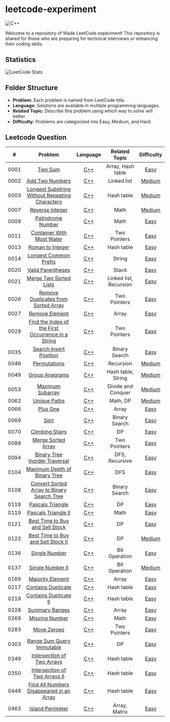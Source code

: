 # leetcode-experiment 

![C++](https://img.shields.io/badge/language-C++-orange.svg)

Welcome to a repository of Wade LeetCode experiment! This repository is shared for those who are preparing for technical interviews or enhancing their coding skills.

## Statistics
![LeetCode Stats](https://leetcard.jacoblin.cool/weiwade?theme=dark&font=Averia%20Libre)

## Folder Structure
-   **Problem:** Each problem is named from LeetCode title.
-   **Language:** Solutions are available in multiple programming languages.
-   **Related Topic:** Describe this problem using which way to solve will better.
-   **Difficulty:** Problems are categorized into Easy, Medium, and Hard.

## Leetcode Question

|#   |Problem|Language|Related Topic|Difficulty|
|:--:|:-----:|:------:|:-----------:|:--------:|
|0001|[Two Sum](https://leetcode.com/problems/two-sum/)|[C++](./0001-Two%20Sum/Two%20Sum.cpp)|Array, Hash table|[Easy](./0001-Two%20Sum/README.md)
|0002|[Add Two Numbers](https://leetcode.com/problems/add-two-numbers/)|[C++](./0002-Add%20Two%20Numbers/Add%20Two%20Numbers.cpp)|Linked list|[Medium](./0002-Add%20Two%20Numbers/README.md)
|0003|[Longest Substring Without Repeating Characters](https://leetcode.com/problems/longest-substring-without-repeating-characters/)|[C++](./0003-Longest%20Substring%20Without%20Repeating%20Characters/0003-Longest%20Substring%20Without%20Repeating%20Characters.cpp)|Hash table|[Medium](./0003-Longest%20Substring%20Without%20Repeating%20Characters/README.md)
|0007|[Reverse Integer](https://leetcode.com/problems/reverse-integer/)|[C++](./0007-Reverse%20Integer/0007-Reverse%20Integer.cpp)|Math|[Medium](./0007-Reverse%20Integer/README.md)
|0009|[Palindrome Number](https://leetcode.com/problems/palindrome-number/)|[C++](./0009-Palindrome%20Number/0009-Palindrome%20Number.cpp)|Math|[Easy](./0009-Palindrome%20Number/README.md)
|0011|[Container With Most Water](https://leetcode.com/problems/container-with-most-water/)|[C++](./0011-Container%20With%20Most%20Water/0011-Container%20With%20Most%20Water.cpp)|Two Pointers|[Easy](./0011-Container%20With%20Most%20Water/README.md)
|0013|[Roman to Integer](https://leetcode.com/problems/roman-to-integer/)|[C++](./0013-Roman%20to%20Integer/0013-roman-to-integer.cpp)|Hash table|[Easy](./0013-Roman%20to%20Integer/README.md)
|0014|[Longest Common Prefix](https://leetcode.com/problems/longest-common-prefix/)|[C++](./0014-Longest%20Common%20Prefix/0014-Longest%20Common%20Prefix.cpp)|String|[Easy](./0014-Longest%20Common%20Prefix/README.md)
|0020|[Valid Parentheses](https://leetcode.com/problems/valid-parentheses/)|[C++](./0020-Valid%20Parentheses/0020-Valid%20Parentheses.cpp)|Stack|[Easy](./0020-Valid%20Parentheses/README.md)
|0021|[Merge Two Sorted Lists](https://leetcode.com/problems/merge-two-sorted-lists/)|[C++](./0021-Merge%20Two%20Sorted%20Lists/0021-Merge%20Two%20Sorted%20Lists.cpp)|Linked list, Recursion|[Easy](./0021-Merge%20Two%20Sorted%20Lists/README.md)
|0026|[Remove Duplicates from Sorted Array](https://leetcode.com/problems/remove-duplicates-from-sorted-array/)|[C++](./0026-Remove%20Duplicates%20from%20Sorted%20Array/0026-Remove%20Duplicates%20from%20Sorted%20Array.cpp)|Two Pointers|[Easy](./0026-Remove%20Duplicates%20from%20Sorted%20Array/README.md)
|0027|[Remove Element](https://leetcode.com/problems/remove-element/)|[C++](./0027-Remove%20Element/0027-Remove%20Element.cpp)|Array|[Easy](./0027-Remove%20Element/README.md)
|0028|[Find the Index of the First Occurrence in a String](https://leetcode.com/problems/find-the-index-of-the-first-occurrence-in-a-string/)|[C++](./0028-Find%20the%20Index%20of%20the%20First%20Occurrence%20in%20a%20String/0028-Find%20the%20Index%20of%20the%20First%20Occurrence%20in%20a%20String.cpp)|Two Pointers|[Easy](./0028-Find%20the%20Index%20of%20the%20First%20Occurrence%20in%20a%20String/README.md)
|0035|[Search Insert Position](https://leetcode.com/problems/search-insert-position/)|[C++](./0035-Search%20Insert%20Position/0035-Search%20Insert%20Position.cpp)|Binary Search|[Easy](./0035-Search%20Insert%20Position/README.md)
|0046|[Permutations](https://leetcode.com/problems/permutations/)|[C++](./0046-Permutations/0046-Permutations.cpp)|Recursion|[Medium](./0046-Permutations/README.md)
|0049|[Group Anagrams](https://leetcode.com/problems/group-anagrams/)|[C++](./0049-Group%20Anagrams/0049-Group%20Anagrams.cpp)|Hash table, String|[Medium](./0049-Group%20Anagrams/README.md)
|0053|[Maximum Subarray](https://leetcode.com/problems/maximum-subarray/)|[C++](./0053-Maximum%20Subarray/0053-Maximum%20Subarray.cpp)|Divide and Conquer|[Medium](./0053-Maximum%20Subarray/README.md)
|0062|[Unique Paths](https://leetcode.com/problems/unique-paths/)|[C++](./0062-Unique%20Paths/0062-Unique%20Paths.cpp)|Math, DP|[Medium](./0062-Unique%20Paths/README.md)
|0066|[Plus One](https://leetcode.com/problems/plus-one/)|[C++](./0066-Plus%20One/0066-Plus%20One.cpp)|Array|[Easy](./0066-Plus%20One/README.md)
|0069|[Sqrt](https://leetcode.com/problems/sqrtx/)|[C++](./0069-Sqrt/Sqrt.cpp)|Binary Search|[Easy](./0069-Sqrt/README.md)
|0070|[Climbing Stairs](https://leetcode.com/problems/climbing-stairs/)|[C++](./0070-Climbing%20Stairs/0070-Climbing%20Stairs.cpp)|DP|[Easy](./0070-Climbing%20Stairs/README.md)
|0088|[Merge Sorted Array](https://leetcode.com/problems/merge-sorted-array/)|[C++](./0088-Merge%20Sorted%20Array/0088-Merge%20Sorted%20Array.cpp)|Two Pointers|[Easy](./0088-Merge%20Sorted%20Array/README.md)
|0094|[Binary Tree Inorder Traversal](https://leetcode.com/problems/binary-tree-inorder-traversal/)|[C++](./0094-Binary%20Tree%20Inorder%20Traversal/0094-Binary%20Tree%20Inorder%20Traversal.cpp)|DFS, Recursive|[Easy](./0094-Binary%20Tree%20Inorder%20Traversal/README.md)
|0104|[Maximum Depth of Binary Tree](https://leetcode.com/problems/maximum-depth-of-binary-tree/)|[C++](./0104-Maximum%20Depth%20of%20Binary%20Tree/0104-Maximum%20Depth%20of%20Binary%20Tree.cpp)|DFS|[Easy](./0104-Maximum%20Depth%20of%20Binary%20Tree/README.md)
|0108|[Convert Sorted Array to Binary Search Tree](https://leetcode.com/problems/convert-sorted-array-to-binary-search-tree/)|[C++](./0108-Convert%20Sorted%20Array%20to%20Binary%20Search%20Tree/0108-Convert%20Sorted%20Array%20to%20Binary%20Search%20Tree.cpp)|Binary Search|[Easy](./0108-Convert%20Sorted%20Array%20to%20Binary%20Search%20Tree/README.md)
|0118|[Pascals Triangle](https://leetcode.com/problems/pascals-triangle/)|[C++](./0118-Pascals%20Triangle/0118-Pascals%20Triangle.cpp)|DP|[Easy](./0118-Pascals%20Triangle/README.md)
|0119|[Pascals Triangle II](https://leetcode.com/problems/pascals-triangle-ii/)|[C++](./0119-Pascals%20Triangle%20II/0119-Pascals%20Triangle%20II.cpp)|Math|[Easy](./0119-Pascals%20Triangle%20II/README.md)
|0121|[Best Time to Buy and Sell Stock](https://leetcode.com/problems/best-time-to-buy-and-sell-stock/)|[C++](./0121-Best%20Time%20to%20Buy%20and%20Sell%20Stock/0121-Best%20Time%20to%20Buy%20and%20Sell%20Stock.cpp)|DP|[Easy](./0121-Best%20Time%20to%20Buy%20and%20Sell%20Stock/README.md)
|0122|[Best Time to Buy and Sell Stock II](https://leetcode.com/problems/best-time-to-buy-and-sell-stock-ii/)|[C++](./0122-Best%20Time%20to%20Buy%20and%20Sell%20Stock%20II/0122-Best%20Time%20to%20Buy%20and%20Sell%20Stock%20II.cpp)|DP|[Medium](./0122-Best%20Time%20to%20Buy%20and%20Sell%20Stock%20II/README.md)
|0136|[Single Number](https://leetcode.com/problems/single-number/)|[C++](./0136-Single%20Number/0136-Single%20Number.cpp)|Bit Operation|[Easy](./0136-Single%20Number/README.md)
|0137|[Single Number II](https://leetcode.com/problems/single-number-ii/)|[C++](./0137-Single%20Number%20II/0137-Single%20Number%20II.cpp)|Bit Operation|[Medium](./0137-Single%20Number%20II/README.md)
|0169|[Majority Element](https://leetcode.com/problems/majority-element/)|[C++](./0169-Majority%20Element/0169-Majority%20Element.cpp)|Array|[Easy](./0169-Majority%20Element/README.md)
|0217|[Contains Duplicate](https://leetcode.com/problems/contains-duplicate/)|[C++](./0217-Contains%20Duplicate/0217-Contains%20Duplicate.cpp)|Hash table|[Easy](./0217-Contains%20Duplicate/README.md)
|0219|[Contains Duplicate II](https://leetcode.com/problems/contains-duplicate-ii/)|[C++](./0219-Contains%20Duplicate%20II/0219-Contains%20Duplicate%20II.cpp)|Hash table|[Easy](./0219-Contains%20Duplicate%20II/README.md)
|0228|[Summary Ranges](https://leetcode.com/problems/summary-ranges/)|[C++](./0228-Summary%20Ranges/0228-Summary%20Ranges.cpp)|Array|[Easy](./0228-Summary%20Ranges/README.md)
|0268|[Missing Number](https://leetcode.com/problems/missing-number/)|[C++](./0268-Missing%20Number/0268-Missing%20Number.cpp)|Math|[Easy](./0268-Missing%20Number/README.md)
|0283|[Move Zeroes](https://leetcode.com/problems/move-zeroes/)|[C++](./0283-Move%20Zeroes/0283-Move%20Zeroes.cpp)|Two Pointers|[Easy](./0283-Move%20Zeroes/README.md)
|0303|[Range Sum Query Immutable](https://leetcode.com/problems/range-sum-query-immutable/)|[C++](./0303-Range%20Sum%20Query%20Immutable/0303-Range%20Sum%20Query%20Immutable.cpp)|DP|[Easy](./0303-Range%20Sum%20Query%20Immutable/README.md)
|0349|[Intersection of Two Arrays](https://leetcode.com/problems/intersection-of-two-arrays/)|[C++](./0349-Intersection%20of%20Two%20Arrays/0349-Intersection%20of%20Two%20Arrays.cpp)|Hash table|[Easy](./0349-Intersection%20of%20Two%20Arrays/README.md)
|0350|[Intersection of Two Arrays II](https://leetcode.com/problems/intersection-of-two-arrays-ii/)|[C++](./0350-Intersection%20of%20Two%20Arrays%20II/0350-Intersection%20of%20Two%20Arrays%20II.cpp)|Hash table|[Easy](./0350-Intersection%20of%20Two%20Arrays%20II/README.md)
|0448|[Find All Numbers Disappeared in an Array](https://leetcode.com/problems/find-all-numbers-disappeared-in-an-array/)|[C++](./0448-Find%20All%20Numbers%20Disappeared%20in%20an%20Array/0448-Find%20All%20Numbers%20Disappeared%20in%20an%20Array.cpp)|Hash table|[Easy](./0448-Find%20All%20Numbers%20Disappeared%20in%20an%20Array/README.md)
|0463|[Island Perimeter](https://leetcode.com/problems/island-perimeter/)|[C++](./0463-Island%20Perimeter/)|Array, Matrix|[Easy](./0463-Island%20Perimeter/README.md)